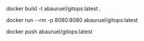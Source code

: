 docker build -t abauruel/gitops:latest .

docker run --rm -p 8080:8080 abauruel/gitops:latest 

docker push abauruel/gitops:latest